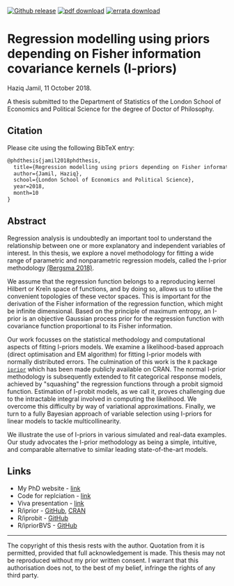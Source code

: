 [![Github release](https://img.shields.io/github/release/haziqj/phd-thesis.svg)](https://github.com/haziqj/phd-thesis/releases)
[![pdf download](https://img.shields.io/badge/pdf-download-brightgreen.svg)](https://github.com/haziqj/phd-thesis/releases/download/v1.1/phd-thesis-final-0863d1c.pdf)
[![errata download](https://img.shields.io/badge/errata-download-brightgreen.svg)](https://github.com/haziqj/phd-thesis/releases/download/v1.1/errata.pdf)

# Regression modelling using priors depending on Fisher information covariance kernels (I-priors)

Haziq Jamil, 11 October 2018.

A thesis submitted to the Department of Statistics of the London School of Economics and Political Science for the degree of Doctor of Philosophy.

## Citation

Please cite using the following BibTeX entry:

```latex
@phdthesis{jamil2018phdthesis,
  title={Regression modelling using priors depending on Fisher information covariance kernels (I-priors)},
  author={Jamil, Haziq},
  school={London School of Economics and Political Science},
  year=2018,
  month=10
}
```

## Abstract

Regression analysis is undoubtedly an important tool to understand the relationship between one or more explanatory and independent variables of interest. 
In this thesis, we explore a novel methodology for fitting a wide range of parametric and nonparametric regression models, called the I-prior methodology [(Bergsma 2018)](https://arxiv.org/abs/1707.00274).

We assume that the regression function belongs to a reproducing kernel Hilbert or Kreĭn space of functions, and by doing so, allows us to utilise the convenient topologies of these vector spaces. 
This is important for the derivation of the Fisher information of the regression function, which might be infinite dimensional.
Based on the principle of maximum entropy, an I-prior is an objective Gaussian process prior for the regression function with covariance function proportional to its Fisher information. 

Our work focusses on the statistical methodology and computational aspects of fitting I-priors models. 
We examine a likelihood-based approach (direct optimisation and EM algorithm) for fitting I-prior models with normally distributed errors.
The culmination of this work is the `R` package [`iprior`](https://cran.r-project.org/package=iprior) which has been made publicly available on CRAN. 
The normal I-prior methodology is subsequently extended to fit categorical response models, achieved by "squashing" the regression functions through a probit sigmoid function.
Estimation of I-probit models, as we call it, proves challenging due to the intractable integral involved in computing the likelihood. 
We overcome this difficulty by way of variational approximations.
Finally, we turn to a fully Bayesian approach of variable selection using I-priors for linear models to tackle multicollinearity.

We illustrate the use of I-priors in various simulated and real-data examples. 
Our study advocates the I-prior methodology as being a simple, intuitive, and comparable alternative to similar leading state-of-the-art models. 

## Links

- My PhD website - [link](http://phd.haziqj.ml)
- Code for replciation - [link](http://myphdcode.haziqj.ml)
- Viva presentation - [link](https://haziqj.github.io/phd-thesis/)
- R/iprior - [GitHub](https://github.com/haziqj/iprior), [CRAN](https://cran.r-project.org/package=iprior)
- R/iprobit - [GitHub](https://github.com/haziqj/iprobit)
- R/ipriorBVS - [GitHub](https://github.com/haziqj/ipriorBVS)

------------------------------------------------------------------------

The copyright of this thesis rests with the author. 
Quotation from it is permitted, provided that full acknowledgement is made. 
This thesis may not be reproduced without my prior written consent.
I warrant that this authorisation does not, to the best of my belief, infringe the rights of any third party.